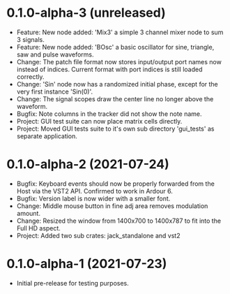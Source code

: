 0.1.0-alpha-3 (unreleased)
==========================

* Feature: New node added: 'Mix3' a simple 3 channel mixer node
to sum 3 signals.
* Feature: New node added: 'BOsc' a basic oscillator
for sine, triangle, saw and pulse waveforms.
* Change: The patch file format now stores input/output port names
now instead of indices. Current format with port indices is still
loaded correctly.
* Change: 'Sin' node now has a randomized initial phase, except for the
very first instance 'Sin(0)'.
* Change: The signal scopes draw the center line no longer above the
waveform.
* Bugfix: Note columns in the tracker did not show the note name.
* Project: GUI test suite can now place matrix cells directly.
* Project: Moved GUI tests suite to it's own sub directory 'gui\_tests'
as separate application.

0.1.0-alpha-2 (2021-07-24)
==========================

* Bugfix: Keyboard events should now be properly forwarded from the Host
via the VST2 API. Confirmed to work in Ardour 6.
* Bugfix: Version label is now wider with a smaller font.
* Change: Middle mouse button in fine adj area removes modulation amount.
* Change: Resized the window from 1400x700 to 1400x787 to fit into the
Full HD aspect.
* Project: Added two sub crates: jack\_standalone and vst2


0.1.0-alpha-1 (2021-07-23)
==========================

* Initial pre-release for testing purposes.
